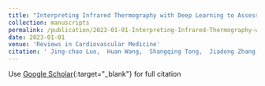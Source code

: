 ```yaml
---
title: "Interpreting Infrared Thermography with Deep Learning to Assess the Mortality Risk of Critically Ill Patients at Risk of Hypoperfusion"
collection: manuscripts
permalink: /publication/2023-01-01-Interpreting-Infrared-Thermography-with-Deep-Learning-to-Assess-the-Mortality-Risk-of-Critically-Ill-Patients-at-Risk-of-Hypoperfusion
date: 2023-01-01
venue: 'Reviews in Cardiovascular Medicine'
citation: ' Jing-chao Luo,  Huan Wang,  Shangqing Tong,  Jiadong Zhang,  Ming-hao Luo,  Qin-yu Zhao,  Yi-jie Zhang,  Ji-yang Zhang,  Fei Gao,  Guo-Wei Tu,  Zhe Luo, &quot;Interpreting Infrared Thermography with Deep Learning to Assess the Mortality Risk of Critically Ill Patients at Risk of Hypoperfusion.&quot; Reviews in Cardiovascular Medicine, 2023.'
---
```

Use [Google Scholar](https://scholar.google.com/scholar?q=Interpreting+Infrared+Thermography+with+Deep+Learning+to+Assess+the+Mortality+Risk+of+Critically+Ill+Patients+at+Risk+of+Hypoperfusion){:target="_blank"} for full citation